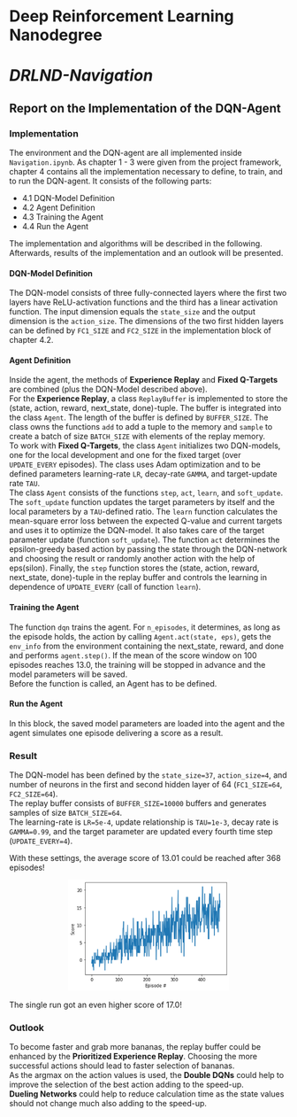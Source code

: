 # Deep Reinforcement Learning Nanodegree
# *DRLND-Navigation*

## Report on the Implementation of the DQN-Agent

### Implementation

The environment and the DQN-agent are all implemented inside `Navigation.ipynb`. As chapter 1 - 3 were given from the project framework, chapter 4 contains all the implementation necessary to define, to train, and to run the DQN-agent. It consists of the following parts:

* 4.1 DQN-Model Definition
* 4.2 Agent Definition
* 4.3 Training the Agent
* 4.4 Run the Agent

The implementation and algorithms will be described in the following. Afterwards, results of the implementation and an outlook will be presented.

#### DQN-Model Definition

The DQN-model consists of three fully-connected layers where the first two layers have ReLU-activation functions and the third has a linear activation function.
The input dimension equals the `state_size` and the output dimension is the `action_size`. The dimensions of the two first hidden layers can be defined by `FC1_SIZE` and `FC2_SIZE` in the implementation block of chapter 4.2.

#### Agent Definition

Inside the agent, the methods of **Experience Replay** and **Fixed Q-Targets** are combined (plus the DQN-Model described above).    
For the **Experience Replay**, a class `ReplayBuffer` is implemented to store the (state, action, reward, next_state, done)-tuple. The buffer is integrated into the class `Agent`. The length of the buffer is defined by `BUFFER_SIZE`. The class owns the functions `add` to add a tuple to the memory and `sample` to create a batch of size `BATCH_SIZE` with elements of the replay memory.    
To work with **Fixed Q-Targets**, the class `Agent` initializes two DQN-models, one for the local development and one for the fixed target (over `UPDATE_EVERY` episodes). The class uses Adam optimization and to be defined parameters learning-rate `LR`, decay-rate `GAMMA`, and target-update rate `TAU`.    
The class `Agent` consists of the functions `step`, `act`, `learn`, and `soft_update`. The `soft_update` function updates the target parameters by itself and the local parameters by a `TAU`-defined ratio. The `learn` function calculates the mean-square error loss between the expected Q-value and current targets and uses it to optimize the DQN-model. It also takes care of the target parameter update (function `soft_update`). The function `act` determines the epsilon-greedy based action by passing the state through the DQN-network and choosing the result or randomly another action with the help of eps(silon). Finally, the `step` function stores the (state, action, reward, next_state, done)-tuple in the replay buffer and controls the learning in dependence of `UPDATE_EVERY` (call of function `learn`).

#### Training the Agent

The function `dqn` trains the agent. For `n_episodes`, it determines, as long as the episode holds, the action by calling `Agent.act(state, eps)`, gets the `env_info` from the environment containing the next_state, reward, and done and performs `agent.step()`. If the mean of the score window on 100 episodes reaches 13.0, the training will be stopped in advance and the model parameters will be saved.    
Before the function is called, an Agent has to be defined.

#### Run the Agent

In this block, the saved model parameters are loaded into the agent and the agent simulates one episode delivering a score as a result.


### Result

The DQN-model has been defined by the `state_size=37`, `action_size=4`, and number of neurons in the first and second hidden layer of 64 (`FC1_SIZE=64`, `FC2_SIZE=64`).    
The replay buffer consists of `BUFFER_SIZE=10000` buffers and generates samples of size `BATCH_SIZE=64`.    
The learning-rate is `LR=5e-4`, update relationship is `TAU=1e-3`, decay rate is `GAMMA=0.99`, and the target parameter are updated every fourth time step (`UPDATE_EVERY=4`).

With these settings, the average score of 13.01 could be reached after 368 episodes!

<p align="center">
<img src="Images/Score_vs_Episodes.png" height=200 />
</p>

The single run got an even higher score of 17.0!


### Outlook

To become faster and grab more bananas, the replay buffer could be enhanced by the **Prioritized Experience Replay**. Choosing the more successful actions should lead to faster selection of bananas.    
As the argmax on the action values is used, the **Double DQNs** could help to improve the selection of the best action adding to the speed-up.    
**Dueling Networks** could help to reduce calculation time as the state values should not change much also adding to the speed-up.
